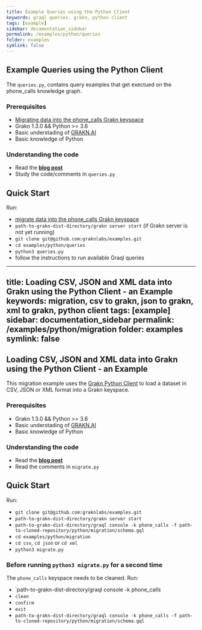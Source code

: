 ```yaml
---
title: Example Queries using the Python Client
keywords: graql queries, grakn, python client
tags: [example]
sidebar: documentation_sidebar
permalink: /examples/python/queries
folder: examples
symlink: false
---
```


## Example Queries using the Python Client

The `queries.py`, contains query examples that get exectued on the phone_calls knowledge graph.

### Prerequisites

- [Migrating data into the phone_calls Grakn keyspace](https://github.com/graknlabs/examples/tree/master/python/migration)
- Grakn 1.3.0 && Python >= 3.6
- Basic understading of [GRAKN.AI](http://dev.grakn.ai/docs)
- Basic knowledge of Python

### Understanding the code

- Read the **[blog post](https://medium.com/@soroush_26094/grakn-python-client-migrating-csv-json-and-xml-data-into-grakn-4af10788f4ae)**
- Study the code/comments in `queries.py`

## Quick Start

Run:

- [migrate data into the phone_calls Grakn keyspace](https://github.com/graknlabs/examples/tree/master/python/migration)
- `path-to-grakn-dist-directory/grakn server start` (if Grakn server is not yet running)
- `git clone git@github.com:graknlabs/examples.git`
- `cd examples/python/queries`
- `python3 queries.py`
- follow the instructions to run available Graql queries



---
title: Loading CSV, JSON and XML data into Grakn using the Python Client - an Example
keywords: migration, csv to grakn, json to grakn, xml to grakn, python client
tags: [example]
sidebar: documentation_sidebar
permalink: /examples/python/migration
folder: examples
symlink: false
---

## Loading CSV, JSON and XML data into Grakn using the Python Client - an Example

This migration example uses the [Grakn Python Client](https://github.com/graknlabs/grakn/tree/master/client-python) to load a dataset in CSV, JSON or XML format into a Grakn keyspace.

### Prerequisites

- Grakn 1.3.0 && Python >= 3.6
- Basic understading of [GRAKN.AI](http://dev.grakn.ai/docs)
- Basic knowledge of Python

### Understanding the code

- Read the **[blog post](https://medium.com/@soroush_26094/grakn-python-client-migrating-csv-json-and-xml-data-into-grakn-4af10788f4ae)**
- Read the comments in `migrate.py`

## Quick Start

Run:

- `git clone git@github.com:graknlabs/examples.git`
- `path-to-grakn-dist-directory/grakn server start`
- `path-to-grakn-dist-directory/graql console -k phone_calls -f path-to-cloned-repository/python/migration/schema.gql`
- `cd examples/python/migration`
- `cd csv`, `cd json` or `cd xml`
- `python3 migrate.py`

### Before running `python3 migrate.py` for a second time

The `phone_calls` keyspace needs to be cleaned. Run:

- `path-to-grakn-dist-directory/graql console -k phone_calls
- `clean`
- `confirm`
- `exit`
- `path-to-grakn-dist-directory/graql console -k phone_calls -f path-to-cloned-repository/python/migration/schema.gql`
